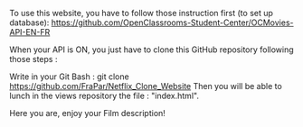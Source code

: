 To use this website, you have to follow those instruction first (to set up database):
https://github.com/OpenClassrooms-Student-Center/OCMovies-API-EN-FR

When your API is ON, you just have to clone this GitHub repository following those steps :

Write in your Git Bash : git clone https://github.com/FraPar/Netflix_Clone_Website
Then you will be able to lunch in the views repository the file : "index.html".

Here you are, enjoy your Film description!